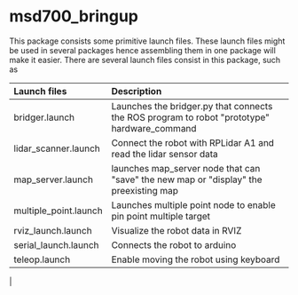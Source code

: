 
# msd700_bringup
This package consists some primitive launch files. These launch files might be used in several packages hence assembling them in one package will make it easier. There are several launch files consist in this package, such as


| Launch files                | Description            |
| :---                     | :--           | 
| bridger.launch           | Launches the bridger.py that connects the ROS program to robot "prototype" hardware_command |
| lidar_scanner.launch           | Connect the robot with RPLidar A1 and read the lidar sensor data |
| map_server.launch          | launches map_server node that can "save" the new map or "display" the preexisting map |
| multiple_point.launch               | Launches multiple point node to enable pin point multiple target |
| rviz_launch.launch       | Visualize the robot data in RVIZ |
| serial_launch.launch               | Connects the robot to arduino |
| teleop.launch               | Enable moving the robot using keyboard |
|